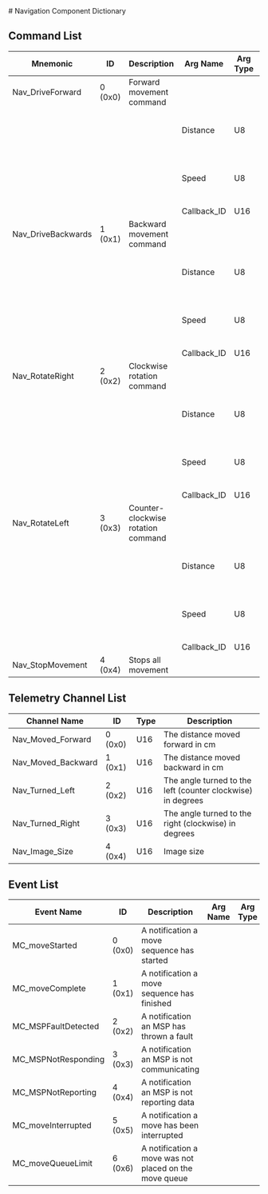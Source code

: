 <title>Navigation Component Dictionary</title>
# Navigation Component Dictionary


## Command List

|Mnemonic|ID|Description|Arg Name|Arg Type|Comment
|---|---|---|---|---|---|
|Nav_DriveForward|0 (0x0)|Forward movement command| | |
| | | |Distance|U8|0x00 - 0x5A meaning 0-30 cm|
| | | |Speed|U8|0x00 - 0x0A meaning 0-10 cm/s|
| | | |Callback_ID|U16||
|Nav_DriveBackwards|1 (0x1)|Backward movement command| | |
| | | |Distance|U8|0x00 - 0x5A meaning 0-30 cm|
| | | |Speed|U8|0x00 - 0x0A meaning 0-10 cm/s|
| | | |Callback_ID|U16||
|Nav_RotateRight|2 (0x2)|Clockwise rotation command| | |
| | | |Distance|U8|0x00 - 0x5A meaning 0-90 deg|
| | | |Speed|U8|0x00 - 0x0A meaning 0-10 deg/s|
| | | |Callback_ID|U16||
|Nav_RotateLeft|3 (0x3)|Counter-clockwise rotation command| | |
| | | |Distance|U8|0x00 - 0x5A meaning 0-90 deg|
| | | |Speed|U8|0x00 - 0x0A meaning 0-10 deg/s|
| | | |Callback_ID|U16||
|Nav_StopMovement|4 (0x4)|Stops all movement| | |

## Telemetry Channel List

|Channel Name|ID|Type|Description|
|---|---|---|---|
|Nav_Moved_Forward|0 (0x0)|U16|The distance moved forward in cm|
|Nav_Moved_Backward|1 (0x1)|U16|The distance moved backward in cm|
|Nav_Turned_Left|2 (0x2)|U16|The angle turned to the left (counter clockwise) in degrees|
|Nav_Turned_Right|3 (0x3)|U16|The angle turned to the right (clockwise) in degrees|
|Nav_Image_Size|4 (0x4)|U16|Image size|

## Event List

|Event Name|ID|Description|Arg Name|Arg Type|Arg Size|Description
|---|---|---|---|---|---|---|
|MC_moveStarted|0 (0x0)|A notification a move sequence has started| | | | |
|MC_moveComplete|1 (0x1)|A notification a move sequence has finished| | | | |
|MC_MSPFaultDetected|2 (0x2)|A notification an MSP has thrown a fault| | | | |
|MC_MSPNotResponding|3 (0x3)|A notification an MSP is not communicating| | | | |
|MC_MSPNotReporting|4 (0x4)|A notification an MSP is not reporting data| | | | |
|MC_moveInterrupted|5 (0x5)|A notification a move has been interrupted| | | | |
|MC_moveQueueLimit|6 (0x6)|A notification a move was not placed on the move queue| | | | |
